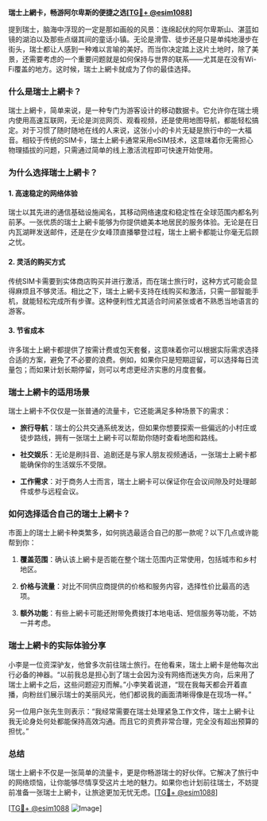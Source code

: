 **瑞士上網卡，畅游阿尔卑斯的便捷之选[[TG💪+ @esim1088](https://t.me/s/esim1088)]**

提到瑞士，脑海中浮现的一定是那如画般的风景：连绵起伏的阿尔卑斯山、湛蓝如镜的湖泊以及那些点缀其间的童话小镇。无论是滑雪、徒步还是只是单纯地漫步在街头，瑞士都让人感到一种难以言喻的美好。而当你决定踏上这片土地时，除了美景，还需要考虑的一个重要问题就是如何保持与世界的联系——尤其是在没有Wi-Fi覆盖的地方。这时候，瑞士上網卡就成为了你的最佳选择。

### **什么是瑞士上網卡？**

瑞士上網卡，简单来说，是一种专门为游客设计的移动数据卡。它允许你在瑞士境内使用高速互联网，无论是浏览网页、观看视频，还是使用地图导航，都能轻松搞定。对于习惯了随时随地在线的人来说，这张小小的卡片无疑是旅行中的一大福音。相较于传统的SIM卡，瑞士上網卡通常采用eSIM技术，这意味着你无需担心物理插拔的问题，只需通过简单的线上激活流程即可快速开始使用。

### **为什么选择瑞士上網卡？**

#### **1. 高速稳定的网络体验**
瑞士以其先进的通信基础设施闻名，其移动网络速度和稳定性在全球范围内都名列前茅。一张优质的瑞士上網卡能够为你提供媲美本地居民的服务体验。无论是在日内瓦湖畔发送邮件，还是在少女峰顶直播攀登过程，瑞士上網卡都能让你毫无后顾之忧。

#### **2. 灵活的购买方式**
传统SIM卡需要到实体商店购买并进行激活，而在瑞士旅行时，这种方式可能会显得麻烦且不够灵活。相比之下，瑞士上網卡支持在线购买和激活，只需一部智能手机，就能轻松完成所有步骤。这种便利性尤其适合时间紧张或者不熟悉当地语言的游客。

#### **3. 节省成本**
许多瑞士上網卡都提供了按需计费或包天套餐，这意味着你可以根据实际需求选择合适的方案，避免了不必要的浪费。例如，如果你只是短期逗留，可以选择每日流量包；而如果计划长期停留，则可以考虑更经济实惠的月度套餐。

### **瑞士上網卡的适用场景**

瑞士上網卡不仅仅是一张普通的流量卡，它还能满足多种场景下的需求：

- **旅行导航**：瑞士的公共交通系统发达，但如果你想要探索一些偏远的小村庄或徒步路线，拥有一张瑞士上網卡可以帮助你随时查看地图和路线。
  
- **社交娱乐**：无论是刷抖音、追剧还是与家人朋友视频通话，一张瑞士上網卡都能确保你的生活娱乐不受限。

- **工作需求**：对于商务人士而言，瑞士上網卡可以保证你在会议间隙及时处理邮件或参与远程会议。

### **如何选择适合自己的瑞士上網卡？**

市面上的瑞士上網卡种类繁多，如何挑选最适合自己的那一款呢？以下几点或许能帮到你：

1. **覆盖范围**：确认该上網卡是否能在整个瑞士范围内正常使用，包括城市和乡村地区。
   
2. **价格与流量**：对比不同供应商提供的价格和服务内容，选择性价比最高的选项。

3. **额外功能**：有些上網卡可能还附带免费拨打本地电话、短信服务等功能，不妨一并考虑。

### **瑞士上網卡的实际体验分享**

小李是一位资深驴友，他曾多次前往瑞士旅行。在他看来，瑞士上網卡是他每次出行必备的神器。“以前我总是担心到了瑞士会因为没有网络而迷失方向，后来用了瑞士上網卡之后，这些问题迎刃而解。”小李笑着说道，“现在我每天都会开着直播，向粉丝们展示瑞士的美丽风光，他们都说我的画面清晰得像是在现场一样。”

另一位用户张先生则表示：“我经常需要在瑞士处理紧急工作文件，瑞士上網卡让我无论身处何处都能保持高效沟通。而且它的资费非常合理，完全没有超出预算的担忧。”

### **总结**

瑞士上網卡不仅是一张简单的流量卡，更是你畅游瑞士的好伙伴。它解决了旅行中的网络烦恼，让你能够尽情享受这片土地的魅力。如果你也计划前往瑞士，不妨提前准备一张瑞士上網卡，让旅途更加无忧无虑。[[TG💪+ @esim1088](https://t.me/s/esim1088)]

[[TG💪+ @esim1088](https://t.me/s/esim1088) ![Image](https://i.postimg.cc/4NQfJmqS/Snipaste-2025-05-13-00-14-12.png)]